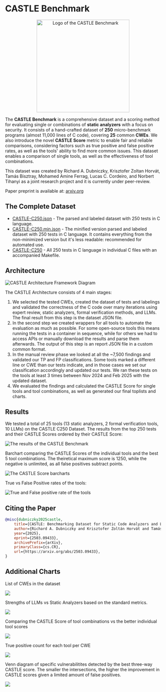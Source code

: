 # CASTLE Benchmark

<div align="center">
    <img width="300" alt="Logo of the CASTLE Benchmark" src="./assets/castle-benchmark-logo.png">
</div>

The __CASTLE Benchmark__ is a comprehensive dataset and a scoring method for evaluating single or combinations of __static analyzers__ with a focus on security. It consists of a hand-crafted dataset of __250__ micro-benchmark programs (almost 11,000 lines of C code), covering __25__ common __CWEs__. We also introduce the novel __CASTLE Score__ metric to enable fair and reliable comparisons, considering factors such as true positive and false positive rates, as well as the tools' ability to find more common issues. This dataset enables a comparison of single tools, as well as the effectiveness of tool combinations.

This dataset was created by Richard A. Dubniczky, Krisztofer Zoltan Horvát, Tamás Bisztray,
Mohamed Amine Ferrag, Lucas C. Cordeiro, and Norbert Tihanyi as a joint research project and it is currently under peer-review.

Paper preprint is available at: [arxiv.org](https://arxiv.org/abs/2503.09433)

## The Complete Dataset

- [CASTLE-C250.json](./datasets/CASTLE-C250.json) - The parsed and labeled dataset with 250 tests in C language.
- [CASTLE-C250.min.json](./datasets/CASTLE-C250.min.json) - The minified version parsed and labeled dataset with 250 tests in C language. It contains everything from the non-minimized version but it's less readable: recommended for automated use.
- [CASTLE-C250](./datasets/CASTLE-C250) - All 250 tests in C language in individual C files with an accompanied Makefile.

## Architecture

![CASTLE Architecture Framework Diagram](./assets/castle-framework.png)

The CASTLE Architecture consists of 4 main stages:

1. We selected the tested CWEs, created the dataset of tests and labelings and validated the correctness of the C code over many iterations using expert review, static analyzers, formal verification methods, and LLMs. The final result from this step is the dataset JSON file.
2. In the second step we created wrappers for all tools to automate the evaluation as much as possible. For some open-source tools this means running the tests in a container in sequence, while for others we had to access APIs or manually download the results and parse them afterwards. The output of this step is an report JSON file in a custom common format.
3. In the manual review phase we looked at all the ~7,500 findings and validated our TP and FP classifications. Some tools marked a different line or CWE than our tests indicate, and in those cases we set our classification accordingly and updated our tests. We ran these tests on the tools at least 3 times between Nov 2024 and Feb 2025 with the updated dataset.
4. We evaluated the findings and calculated the CASTLE Score for single tools and tool combinations, as well as generated our final toplists and charts.

## Results

We tested a total of 25 tools (13 static analyzers, 2 formal verification tools, 10 LLMs) on the CASTLE C250 Dataset. The results from the top 250 tests and their CASTLE Scores ordered by their CASTLE Score:


![The results of the CASTLE Benchmark](./assets/castle-results.png)

Barchart comparing the CASTLE Scores of the individual tools and the best 5 tool combinations. The theiretical maximum score is 1250, while the negative is unlimited, as all false positives subtract points.

![The CASTLE Score barcharts](./assets/castle-score-barchart.png)

True vs False Positive rates of the tools:

![True and False positive rate of the tools](./assets/castle-tp-fp-rate.png)

## Citing the Paper

```bibtex
@misc{dubniczky2025castle,
    title={CASTLE: Benchmarking Dataset for Static Code Analyzers and LLMs towards CWE Detection}, 
    author={Richard A. Dubniczky and Krisztofer Zoltán Horvát and Tamás Bisztray and Mohamed Amine Ferrag and Lucas C. Cordeiro and Norbert Tihanyi},
    year={2025},
    eprint={2503.09433},
    archivePrefix={arXiv},
    primaryClass={cs.CR},
    url={https://arxiv.org/abs/2503.09433}, 
}
```


## Additional Charts

List of CWEs in the dataset

![](./assets/castle-cwes.png)

Strengths of LLMs vs Static Analyzers based on the standard metrics.

![](./assets/castle-strengths-radar.png)

Comparing the CASTLE Score of tool combinations vs the better individual tool scores

![](./assets/castle-delta-matrix.png)

True positive count for each tool per CWE

![](./assets/castle-tp-cwe.png)

Venn diagram of specific vulnerabilitites detected by the best three-way CASTLE score. The smaller the intersections, the higher the improvement in CASTLE scores given a limited amount of false positives.

![](./assets/castle-venn-cubic.png)
